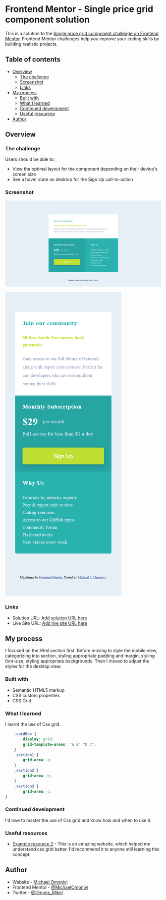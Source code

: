 # Frontend Mentor - Single price grid component solution

This is a solution to the [Single price grid component challenge on Frontend Mentor](https://www.frontendmentor.io/challenges/single-price-grid-component-5ce41129d0ff452fec5abbbc). Frontend Mentor challenges help you improve your coding skills by building realistic projects. 

## Table of contents

- [Overview](#overview)
  - [The challenge](#the-challenge)
  - [Screenshot](#screenshot)
  - [Links](#links)
- [My process](#my-process)
  - [Built with](#built-with)
  - [What I learned](#what-i-learned)
  - [Continued development](#continued-development)
  - [Useful resources](#useful-resources)
- [Author](#author)

## Overview

### The challenge

Users should be able to:

- View the optimal layout for the component depending on their device's screen size
- See a hover state on desktop for the Sign Up call-to-action

### Screenshot

![](./images/Screenshot_desktop_2022-09-30%20at%2010-52-10%20Frontend%20Mentor%20Single%20Price%20Grid%20Component.png)

![](./images/Screenshot_mobile_2022-09-30%20at%2010-52-51%20Frontend%20Mentor%20Single%20Price%20Grid%20Component.png)

### Links

- Solution URL: [Add solution URL here](https://github.com/MichaelOmoniyi/single-price-grid-component-master)
- Live Site URL: [Add live site URL here](https://your-live-site-url.com)

## My process

I focused on the Html section first. Before moving to style the mobile view, categorizing into section, styling appropriate padding and margin, styling font-size, styling appropriate backgrounds. Then I moved to adjust the styles for the desktop view.

### Built with

- Semantic HTML5 markup
- CSS custom properties
- CSS Grid

### What I learned

I learnt the use of Css grid.


```css
    .cardBox {
        display: grid;
        grid-template-areas: "a a" "b c";
    }
    .section1 {
        grid-area: a;
    }
    .section2 {
        grid-area: b;
    }
    .section3 {
        grid-area: c;
}
```

### Continued development

I'd love to master the use of Css grid and know how and when to use it.

### Useful resources

- [Example resource 2](https://www.w3schools.com) - This is an amazing website, which helped me understand css grid better. I'd recommend it to anyone still learning this concept.


## Author

- Website - [Michael Omoniyi](https://github.com/MichaelOmoniyi)
- Frontend Mentor - [@MichaelOmoniyi](www.frontendmentor.io/profile/MichaelOmoniyi)
- Twitter - [@Omons_Mikel](https://twitter.com/Omons_Mikel)
